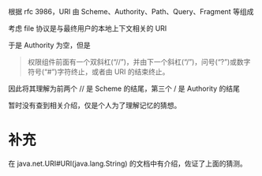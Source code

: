 根据 rfc 3986，URI 由 Scheme、Authority、Path、Query、Fragment 等组成

考虑 file 协议是与最终用户的本地上下文相关的 URI

于是 Authority 为空，但是
> 权限组件前面有一个双斜杠(“//”)，并由下一个斜杠(“/”)，问号(“?”)或数字符号(“#”)字符终止，或者由 URI 的结束终止。

因此将其理解为前两个 // 是 Scheme 的结尾，第三个 / 是 Authority 的结尾

暂时没有查到相关介绍，仅是个人为了理解记忆的猜想。

# 补充
在 java.net.URI#URI(java.lang.String) 的文档中有介绍，佐证了上面的猜测。